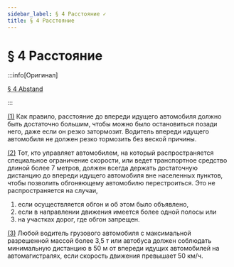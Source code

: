 ```yaml
---
sidebar_label: § 4 Расстояние ✓
title: § 4 Расстояние
---
```


# § 4 Расстояние <VerifiedTranslationIcon />

:::info[Оригинал]

[§ 4 Abstand](https://www.gesetze-im-internet.de/stvo_2013/__4.html)

:::

<span id="1">[(1)](#1)</span> Как правило, расстояние до впереди идущего автомобиля
должно быть достаточно большим, чтобы можно было остановиться позади него, даже если
он резко затормозит. Водитель впереди идущего автомобиля не должен резко тормозить
без веской причины.

<span id="2">[(2)](#2)</span> Тот, кто управляет автомобилем, на который распространяется
специальное ограничение скорости, или ведет транспортное средство длиной более 7
метров, должен всегда держать достаточную дистанцию до впереди идущего автомобиля
вне населенных пунктов, чтобы позволить обгоняющему автомобилю перестроиться. Это
не распространяется на случаи, 
1. если осуществляется обгон и об этом было объявлено,
2. если в направлении движения имеется более одной полосы или 
3. на участках дорог, где обгон запрещен.

<span id="3">[(3)](#3)</span> Любой водитель грузового автомобиля с максимальной
разрешенной массой более 3,5 т или автобуса должен соблюдать минимальную дистанцию
в 50 м от впереди идущих автомобилей на автомагистралях, если скорость движения превышает
50 км/ч.
